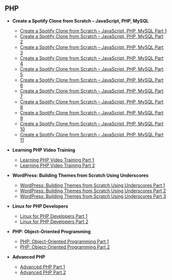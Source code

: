 ## PHP

 * **Create a Spotify Clone from Scratch – JavaScript, PHP, MySQL**
   * [Create a Spotify Clone from Scratch – JavaScript, PHP, MySQL Part 1](http://mede.life/cOImD)
   * [Create a Spotify Clone from Scratch – JavaScript, PHP, MySQL Part 2](http://mede.life/SFDc0)
   * [Create a Spotify Clone from Scratch – JavaScript, PHP, MySQL Part 3](http://mede.life/Y7wZW)
   * [Create a Spotify Clone from Scratch – JavaScript, PHP, MySQL Part 4](http://mede.life/gfXBg)
   * [Create a Spotify Clone from Scratch – JavaScript, PHP, MySQL Part 5](http://mede.life/gHmPP)
   * [Create a Spotify Clone from Scratch – JavaScript, PHP, MySQL Part 6](http://mede.life/KktGd)
   * [Create a Spotify Clone from Scratch – JavaScript, PHP, MySQL Part 7](http://mede.life/TpfyQ)
   * [Create a Spotify Clone from Scratch – JavaScript, PHP, MySQL Part 8](http://mede.life/ejiVw)
   * [Create a Spotify Clone from Scratch – JavaScript, PHP, MySQL Part 9](http://mede.life/f781y)
   * [Create a Spotify Clone from Scratch – JavaScript, PHP, MySQL Part 10](http://mede.life/CsdLb)
   * [Create a Spotify Clone from Scratch – JavaScript, PHP, MySQL Part 11](http://mede.life/LfDhq)
   
 * **Learning PHP Video Training**
   * [Learning PHP Video Training Part 1](http://mede.life/AOcEI)
   * [Learning PHP Video Training Part 2](http://mede.life/rYnbc)

 * **WordPress: Building Themes from Scratch Using Underscores**
   * [WordPress: Building Themes from Scratch Using Underscores Part 1](http://mede.life/SF6St)
   * [WordPress: Building Themes from Scratch Using Underscores Part 2](http://mede.life/vGmL2)
   * [WordPress: Building Themes from Scratch Using Underscores Part 3](http://mede.life/oBSIY)

 * **Linux for PHP Developers**
   * [Linux for PHP Developers Part 1](http://mede.life/sToSV)
   * [Linux for PHP Developers Part 2](http://mede.life/U55r1)

 * **PHP: Object-Oriented Programming**
   * [PHP: Object-Oriented Programming Part 1](http://mede.life/zeTCE)
   * [PHP: Object-Oriented Programming Part 2](http://mede.life/XTudg)
  
 * **Advanced PHP**
   * [Advanced PHP Part 1](http://mede.life/QmRRr)
   * [Advanced PHP Part 2](http://mede.life/PMAHJ)
